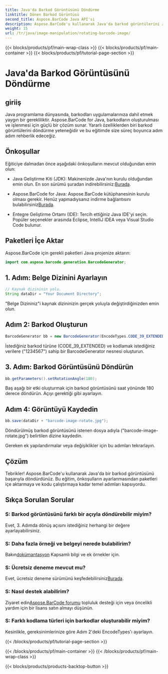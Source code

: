 ```yaml
---
title: Java'da Barkod Görüntüsünü Döndürme
linktitle: Dönen Barkod Görüntüsü
second_title: Aspose.BarCode Java API'si
description: Aspose.BarCode'u kullanarak Java'da barkod görüntülerini zahmetsizce nasıl döndüreceğinizi öğrenin. Java geliştiricileri için kapsamlı, adım adım kılavuz.
weight: 15
url: /tr/java/image-manipulation/rotating-barcode-image/
---
```


{{< blocks/products/pf/main-wrap-class >}}
{{< blocks/products/pf/main-container >}}
{{< blocks/products/pf/tutorial-page-section >}}

# Java'da Barkod Görüntüsünü Döndürme


## giriiş

Java programlama dünyasında, barkodları uygulamalarınıza dahil etmek yaygın bir gerekliliktir. Aspose.BarCode for Java, barkodların oluşturulması ve işlenmesi için güçlü bir çözüm sunar. Yararlı özelliklerden biri barkod görüntülerini döndürme yeteneğidir ve bu eğitimde size süreç boyunca adım adım rehberlik edeceğiz.

## Önkoşullar

Eğiticiye dalmadan önce aşağıdaki önkoşulların mevcut olduğundan emin olun:

-  Java Geliştirme Kiti (JDK): Makinenizde Java'nın kurulu olduğundan emin olun. En son sürümü şuradan indirebilirsiniz:[Burada](https://www.oracle.com/java/technologies/javase-downloads.html).

- Aspose.BarCode for Java: Aspose.BarCode kütüphanesinin kurulu olması gerekir. Henüz yapmadıysanız indirme bağlantısını bulabilirsiniz[Burada](https://releases.aspose.com/barcode/java/).

- Entegre Geliştirme Ortamı (IDE): Tercih ettiğiniz Java IDE'yi seçin. Popüler seçenekler arasında Eclipse, IntelliJ IDEA veya Visual Studio Code bulunur.

## Paketleri İçe Aktar

Aspose.BarCode için gerekli paketleri Java projenize aktarın:

```java
import com.aspose.barcode.generation.BarcodeGenerator;
```

## 1. Adım: Belge Dizinini Ayarlayın

```java
// Kaynak dizininin yolu.
String dataDir = "Your Document Directory";
```

"Belge Dizininiz"i kaynak dizininizin gerçek yoluyla değiştirdiğinizden emin olun.

## Adım 2: Barkod Oluşturun

```java
BarcodeGenerator bb = new BarcodeGenerator(EncodeTypes.CODE_39_EXTENDED, "1234567");
```

İstediğiniz barkod türüne (CODE_39_EXTENDED) ve kodlamak istediğiniz verilere ("1234567") sahip bir BarcodeGenerator nesnesi oluşturun.

## 3. Adım: Barkod Görüntüsünü Döndürün

```java
bb.getParameters().setRotationAngle(180);
```

Baş aşağı bir etki oluşturmak için barkod görüntüsünü saat yönünde 180 derece döndürün. Açıyı gerektiği gibi ayarlayın.

## Adım 4: Görüntüyü Kaydedin

```java
bb.save(dataDir + "barcode-image-rotate.jpg");
```

Döndürülmüş barkod görüntüsünü istenen dosya adıyla ("barcode-image-rotate.jpg") belirtilen dizine kaydedin.

Gereken ek yapılandırmalar veya değişiklikler için bu adımları tekrarlayın.

## Çözüm

Tebrikler! Aspose.BarCode'u kullanarak Java'da bir barkod görüntüsünü başarıyla döndürdünüz. Bu eğitim, önkoşulların ayarlanmasından paketleri içe aktarmaya ve kodu çalıştırmaya kadar temel adımları kapsıyordu.

## Sıkça Sorulan Sorular

### S: Barkod görüntüsünü farklı bir açıyla döndürebilir miyim?
Evet, 3. Adımda dönüş açısını istediğiniz herhangi bir değere ayarlayabilirsiniz.

### S: Daha fazla örneği ve belgeyi nerede bulabilirim?
 Bakın[dokümantasyon](https://reference.aspose.com/barcode/java/) Kapsamlı bilgi ve ek örnekler için.

### S: Ücretsiz deneme mevcut mu?
 Evet, ücretsiz deneme sürümünü keşfedebilirsiniz[Burada](https://releases.aspose.com/).

### S: Nasıl destek alabilirim?
 Ziyaret edin[Aspose.BarCode forumu](https://forum.aspose.com/c/barcode/13) topluluk desteği için veya öncelikli yardım için bir lisans satın almayı düşünün.

### S: Farklı kodlama türleri için barkodlar oluşturabilir miyim?
Kesinlikle, gereksinimlerinize göre Adım 2'deki EncodeTypes'ı ayarlayın.

{{< /blocks/products/pf/tutorial-page-section >}}

{{< /blocks/products/pf/main-container >}}
{{< /blocks/products/pf/main-wrap-class >}}

{{< blocks/products/products-backtop-button >}}
